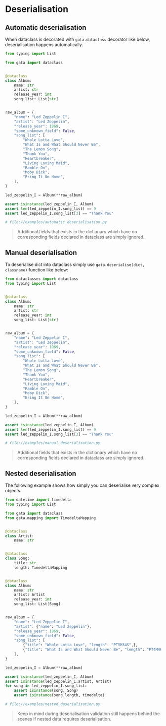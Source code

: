 # Deserialisation

## Automatic deserialisation

When dataclass is decorated with `gata.dataclass` decorator like below, deserialisation happens automatically.

```python
from typing import List

from gata import dataclass


@dataclass
class Album:
    name: str
    artist: str
    release_year: int
    song_list: List[str]


raw_album = {
    "name": "Led Zeppelin I",
    "artist": "Led Zeppelin",
    "release_year": 1969,
    "some_unknown_field": False,
    "song_list": [
        "Whole Lotta Love",
        "What Is and What Should Never Be",
        "The Lemon Song",
        "Thank You",
        "Heartbreaker",
        "Living Loving Maid",
        "Ramble On",
        "Moby Dick",
        "Bring It On Home",
    ],
}

led_zeppelin_I = Album(**raw_album)

assert isinstance(led_zeppelin_I, Album)
assert len(led_zeppelin_I.song_list) == 9
assert led_zeppelin_I.song_list[3] == "Thank You"

# file://examples/automatic_deserialisation.py
```

> Additional fields that exists in the dictionary which have no corresponding fields declared in dataclass are simply ignored.

## Manual deserialisation

To deserialise dict into dataclass simply use `gata.deserialise(dict, classname)` function like below:

```python
from dataclasses import dataclass
from typing import List


@dataclass
class Album:
    name: str
    artist: str
    release_year: int
    song_list: List[str]


raw_album = {
    "name": "Led Zeppelin I",
    "artist": "Led Zeppelin",
    "release_year": 1969,
    "some_unknown_field": False,
    "song_list": [
        "Whole Lotta Love",
        "What Is and What Should Never Be",
        "The Lemon Song",
        "Thank You",
        "Heartbreaker",
        "Living Loving Maid",
        "Ramble On",
        "Moby Dick",
        "Bring It On Home",
    ],
}

led_zeppelin_I = Album(**raw_album)

assert isinstance(led_zeppelin_I, Album)
assert len(led_zeppelin_I.song_list) == 9
assert led_zeppelin_I.song_list[3] == "Thank You"

# file://examples/manual_deserialisation.py
```

> Additional fields that exists in the dictionary which have no corresponding fields declared in dataclass are simply ignored.


## Nested deserialisation
The following example shows how simply you can deserialise very complex objects.

```python
from datetime import timedelta
from typing import List

from gata import dataclass
from gata.mapping import TimedeltaMapping


@dataclass
class Artist:
    name: str


@dataclass
class Song:
    title: str
    length: TimedeltaMapping


@dataclass
class Album:
    name: str
    artist: Artist
    release_year: int
    song_list: List[Song]


raw_album = {
    "name": "Led Zeppelin I",
    "artist": {"name": "Led Zeppelin"},
    "release_year": 1969,
    "some_unknown_field": False,
    "song_list": [
        {"title": "Whole Lotta Love", "length": "PT5M34S",},
        {"title": "What Is and What Should Never Be", "length": "PT4M46S",},
    ],
}

led_zeppelin_I = Album(**raw_album)

assert isinstance(led_zeppelin_I, Album)
assert isinstance(led_zeppelin_I.artist, Artist)
for song in led_zeppelin_I.song_list:
    assert isinstance(song, Song)
    assert isinstance(song.length, timedelta)

# file://examples/nested_deserialisation.py
```

> Keep in mind during deserialisation validation still happens behind the scenes 
> if nested data requires deserialisation.
